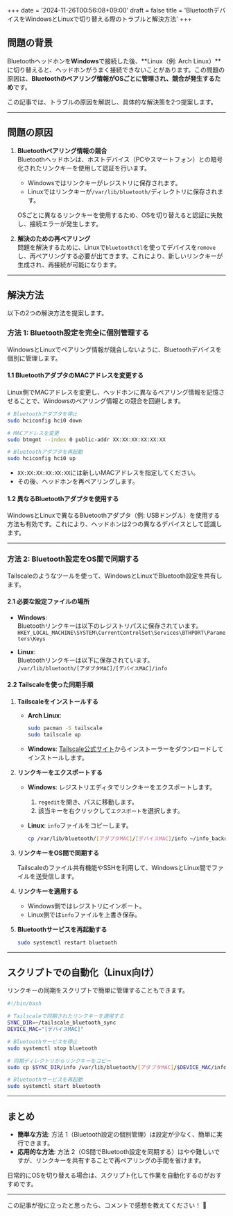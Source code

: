 +++
date = '2024-11-26T00:56:08+09:00'
draft = false
title = 'BluetoothデバイスをWindowsとLinuxで切り替える際のトラブルと解決方法'
+++

## 問題の背景

Bluetoothヘッドホンを**Windows**で接続した後、**Linux（例: Arch Linux）**に切り替えると、ヘッドホンがうまく接続できないことがあります。この問題の原因は、**Bluetoothのペアリング情報がOSごとに管理され、競合が発生するため**です。

この記事では、トラブルの原因を解説し、具体的な解決策を2つ提案します。

---

## 問題の原因

1. **Bluetoothペアリング情報の競合**  
   Bluetoothヘッドホンは、ホストデバイス（PCやスマートフォン）との暗号化されたリンクキーを使用して認証を行います。
   - Windowsではリンクキーがレジストリに保存されます。
   - Linuxではリンクキーが`/var/lib/bluetooth/`ディレクトリに保存されます。

   OSごとに異なるリンクキーを使用するため、OSを切り替えると認証に失敗し、接続エラーが発生します。

2. **解決のための再ペアリング**  
   問題を解決するために、Linuxで`bluetoothctl`を使ってデバイスを`remove`し、再ペアリングする必要が出てきます。これにより、新しいリンクキーが生成され、再接続が可能になります。

---

## 解決方法

以下の2つの解決方法を提案します。

### 方法 1: Bluetooth設定を完全に個別管理する

WindowsとLinuxでペアリング情報が競合しないように、Bluetoothデバイスを個別に管理します。

#### 1.1 BluetoothアダプタのMACアドレスを変更する

Linux側でMACアドレスを変更し、ヘッドホンに異なるペアリング情報を記憶させることで、Windowsのペアリング情報との競合を回避します。

```bash
# Bluetoothアダプタを停止
sudo hciconfig hci0 down

# MACアドレスを変更
sudo btmgmt --index 0 public-addr XX:XX:XX:XX:XX:XX

# Bluetoothアダプタを再起動
sudo hciconfig hci0 up
```

- `XX:XX:XX:XX:XX:XX`には新しいMACアドレスを指定してください。
- その後、ヘッドホンを再ペアリングします。

#### 1.2 異なるBluetoothアダプタを使用する

WindowsとLinuxで異なるBluetoothアダプタ（例: USBドングル）を使用する方法も有効です。これにより、ヘッドホンは2つの異なるデバイスとして認識します。

---

### 方法 2: Bluetooth設定をOS間で同期する

Tailscaleのようなツールを使って、WindowsとLinuxでBluetooth設定を共有します。

#### 2.1 必要な設定ファイルの場所

- **Windows**:  
  Bluetoothリンクキーは以下のレジストリパスに保存されています。  
  `HKEY_LOCAL_MACHINE\SYSTEM\CurrentControlSet\Services\BTHPORT\Parameters\Keys`

- **Linux**:  
  Bluetoothリンクキーは以下に保存されています。  
  `/var/lib/bluetooth/[アダプタMAC]/[デバイスMAC]/info`

#### 2.2 Tailscaleを使った同期手順

1. **Tailscaleをインストールする**

   - **Arch Linux**:
     ```bash
     sudo pacman -S tailscale
     sudo tailscale up
     ```
   - **Windows**:
     [Tailscale公式サイト](https://tailscale.com/)からインストーラーをダウンロードしてインストールします。

2. **リンクキーをエクスポートする**

   - **Windows**:
     レジストリエディタでリンクキーをエクスポートします。
     1. `regedit`を開き、パスに移動します。
     2. 該当キーを右クリックして`エクスポート`を選択します。

   - **Linux**:
     `info`ファイルをコピーします。
     ```bash
     cp /var/lib/bluetooth/[アダプタMAC]/[デバイスMAC]/info ~/info_backup
     ```

3. **リンクキーをOS間で同期する**

   Tailscaleのファイル共有機能やSSHを利用して、WindowsとLinux間でファイルを送受信します。

4. **リンクキーを適用する**

   - Windows側ではレジストリにインポート。
   - Linux側では`info`ファイルを上書き保存。

5. **Bluetoothサービスを再起動する**

   ```bash
   sudo systemctl restart bluetooth
   ```

---

## スクリプトでの自動化（Linux向け）

リンクキーの同期をスクリプトで簡単に管理することもできます。

```bash
#!/bin/bash

# Tailscaleで同期されたリンクキーを適用する
SYNC_DIR=~/tailscale_bluetooth_sync
DEVICE_MAC="[デバイスMAC]"

# Bluetoothサービスを停止
sudo systemctl stop bluetooth

# 同期ディレクトリからリンクキーをコピー
sudo cp $SYNC_DIR/info /var/lib/bluetooth/[アダプタMAC]/$DEVICE_MAC/info

# Bluetoothサービスを再起動
sudo systemctl start bluetooth
```

---

## まとめ

- **簡単な方法**: 方法 1（Bluetooth設定の個別管理）は設定が少なく、簡単に実行できます。
- **応用的な方法**: 方法 2（OS間でBluetooth設定を同期する）はやや難しいですが、リンクキーを共有することで再ペアリングの手間を省けます。

日常的にOSを切り替える場合は、スクリプト化して作業を自動化するのがおすすめです。

---

この記事が役に立ったと思ったら、コメントで感想を教えてください！ 🙌

